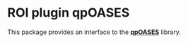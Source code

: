 # ROI plugin qpOASES

This package provides an interface to the [**qpOASES**](https://github.com/coin-or/qpOASES)
library.
